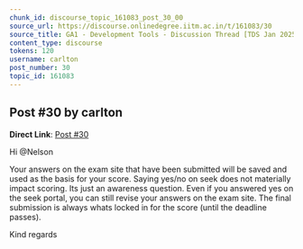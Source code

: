 ```yaml
---
chunk_id: discourse_topic_161083_post_30_00
source_url: https://discourse.onlinedegree.iitm.ac.in/t/161083/30
source_title: GA1 - Development Tools - Discussion Thread [TDS Jan 2025]
content_type: discourse
tokens: 120
username: carlton
post_number: 30
topic_id: 161083
---
```


## Post #30 by carlton

**Direct Link**: [Post #30](https://discourse.onlinedegree.iitm.ac.in/t/161083/30)

Hi @Nelson

Your answers on the exam site that have been submitted will be saved and used as the basis for your score. Saying yes/no on seek does not materially impact scoring. Its just an awareness question. Even if you answered yes on the seek portal, you can still revise your answers on the exam site. The final submission is always whats locked in for the score (until the deadline passes).

Kind regards
